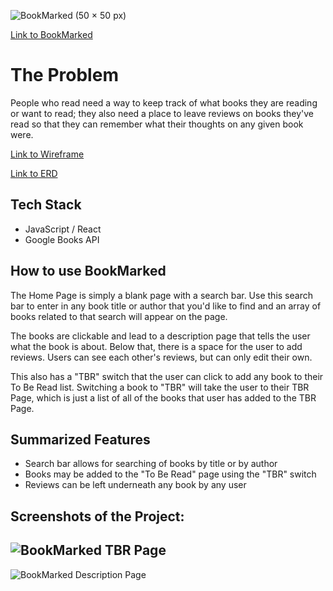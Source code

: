 ![BookMarked (50 × 50 px)](https://github.com/maddihalee/BookMarked/assets/77301013/6752df71-1f80-4761-8d1b-237d60a99d9f)

[Link to BookMarked](https://madds-bookmarked.netlify.app/)

# The Problem
People who read need a way to keep track of what books they are reading or want to read; they also need a place to leave reviews on books they've read so that they can remember what their thoughts on any given book were. 

[Link to Wireframe](https://www.figma.com/file/sItZUB8k2ERE5UVZ2NKAFl/BookMarked?type=design&node-id=0-1&t=SHiBkZgsDi9lK6pt-0)

[Link to ERD](https://dbdiagram.io/d/63c73fa4296d97641d7a54a7)

## Tech Stack
- JavaScript / React
- Google Books API

## How to use BookMarked
The Home Page is simply a blank page with a search bar. Use this search bar to enter in any book title or author that you'd like to find and an array of books related to that search will appear on the page. 

The books are clickable and lead to a description page that tells the user what the book is about. Below that, there is a space for the user to add reviews. Users can see each other's reviews, but can only edit their own. 

This also has a "TBR" switch that the user can click to add any book to their To Be Read list. Switching a book to "TBR" will take the user to their TBR Page, which is just a list of all of the books that user has added to the TBR Page.

## Summarized Features
- Search bar allows for searching of books by title or by author
- Books may be added to the "To Be Read" page using the "TBR" switch
- Reviews can be left underneath any book by any user

## Screenshots of the Project:
## ![BookMarked TBR Page](https://github.com/maddihalee/BookMarked/assets/77301013/061e29d2-31ef-40eb-9155-d98fdce5a120)
![BookMarked Description Page](https://github.com/maddihalee/BookMarked/assets/77301013/60216821-d424-4044-8bcd-b0b002a1e1c1)
